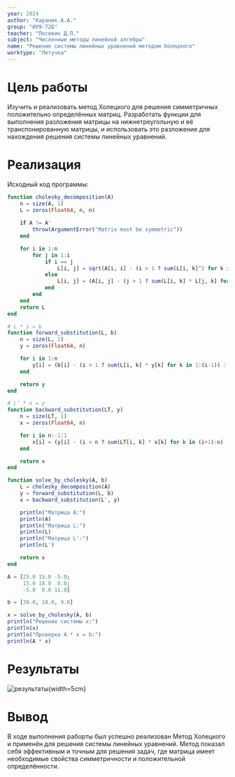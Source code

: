 ```yaml
---
year: 2024
author: "Караник А.А."
group: "ИУ9-72Б"
teacher: "Посевин Д.П."
subject: "Численные методы линейной алгебры"
name: "Решение системы линейных уравнений методом Холецкого"
worktype: "Летучка"
---
```


# Цель работы

Изучить и реализовать метод Холецкого для решения симметричных положительно определённых матриц. Разработать функции для выполнения разложения матрицы на нижнетреугольную и её транспонированную матрицы, и использовать это разложение для нахождения решения системы линейных уравнений.

# Реализация

Исходный код программы:
```julia
function cholesky_decomposition(A)
    n = size(A, 1)
    L = zeros(Float64, n, n)
    
    if A != A'
        throw(ArgumentError("Matrix must be symmetric"))
    end

    for i in 1:n
        for j in 1:i
            if i == j
                L[i, j] = sqrt(A[i, i] - (i > 1 ? sum(L[i, k]^2 for k in 1:(i-1)) : 0.0))
            else
                L[i, j] = (A[i, j] - (j > 1 ? sum(L[i, k] * L[j, k] for k in 1:(j-1)) : 0.0)) / L[j, j]
            end
        end
    end
    return L
end

# L * y = b
function forward_substitution(L, b)
    n = size(L, 1)
    y = zeros(Float64, n)

    for i in 1:n
        y[i] = (b[i] - (i > 1 ? sum(L[i, k] * y[k] for k in 1:(i-1)) : 0.0)) / L[i, i]
    end

    return y
end

# L' * x = y
function backward_substitution(LT, y)
    n = size(LT, 1)
    x = zeros(Float64, n)

    for i in n:-1:1
        x[i] = (y[i] - (i < n ? sum(LT[i, k] * x[k] for k in (i+1):n) : 0.0)) / LT[i, i]
    end

    return x
end

function solve_by_cholesky(A, b)
    L = cholesky_decomposition(A)
    y = forward_substitution(L, b)
    x = backward_substitution(L', y)

    println("Матрица A:")
    println(A)
    println("Матрица L:")
    println(L)
    println("Матрица L':")
    println(L')

    return x
end

A = [25.0 15.0 -5.0;
     15.0 18.0  0.0;
     -5.0  0.0 11.0]

b = [30.0, 18.0, 9.0]

x = solve_by_cholesky(A, b)
println("Решение системы x:")
println(x)
println("Проверка A * x = b:")
println(A * x)
```

# Результаты

![результаты](temp/1.png){width=5cm}

# Вывод

В ходе выполнения раборты был успешно реализован Метод Холецкого и применён для решения системы линейных уравнений. Метод показал себя эффективным и точным для решения задач, где матрица имеет необходимые свойства симметричности и положительной определённости.